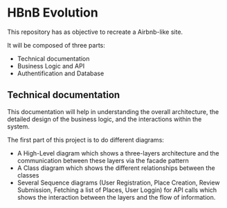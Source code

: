 # HBnB Evolution
This repository has as objective to recreate a Airbnb-like site.

It will be composed of three parts:
- Technical documentation
- Business Logic and API
- Authentification and Database

## Technical documentation
This documentation will help in understanding the overall architecture, the detailed design of the business logic, and the interactions within the system.

The first part of this project is to do different diagrams:
- A High-Level diagram which shows a three-layers architecture and the communication between these layers via the facade pattern
- A Class diagram which shows the different relationships between the classes
- Several Sequence diagrams (User Registration, Place Creation, Review Submission, Fetching a list of Places, User Loggin) for API calls which shows the interaction between the layers and the flow of information.
